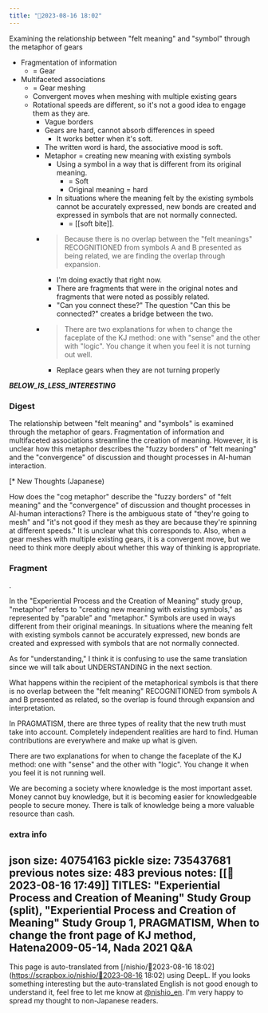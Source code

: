 ```yaml
---
title: "🤖2023-08-16 18:02"
---
```


Examining the relationship between "felt meaning" and "symbol" through the metaphor of gears
- Fragmentation of information
    - = Gear
- Multifaceted associations
    - = Gear meshing
    - Convergent moves when meshing with multiple existing gears
    - Rotational speeds are different, so it's not a good idea to engage them as they are.
        - Vague borders
        - Gears are hard, cannot absorb differences in speed
            - It works better when it's soft.
        - The written word is hard, the associative mood is soft.
        - Metaphor = creating new meaning with existing symbols
            - Using a symbol in a way that is different from its original meaning.
                - = Soft
                - Original meaning = hard
            - In situations where the meaning felt by the existing symbols cannot be accurately expressed, new bonds are created and expressed in symbols that are not normally connected.
                - = [[soft bite]].
        - > Because there is no overlap between the "felt meanings" RECOGNITIONED from symbols A and B presented as being related, we are finding the overlap through expansion.
            - I'm doing exactly that right now.
            - There are fragments that were in the original notes and fragments that were noted as possibly related.
            - "Can you connect these?" The question "Can this be connected?" creates a bridge between the two.
        - > There are two explanations for when to change the faceplate of the KJ method: one with "sense" and the other with "logic". You change it when you feel it is not turning out well.
            - Replace gears when they are not turning properly


___BELOW_IS_LESS_INTERESTING___
### Digest

The relationship between "felt meaning" and "symbols" is examined through the metaphor of gears. Fragmentation of information and multifaceted associations streamline the creation of meaning. However, it is unclear how this metaphor describes the "fuzzy borders" of "felt meaning" and the "convergence" of discussion and thought processes in AI-human interaction.

[* New Thoughts (Japanese)

How does the "cog metaphor" describe the "fuzzy borders" of "felt meaning" and the "convergence" of discussion and thought processes in AI-human interactions? There is the ambiguous state of "they're going to mesh" and "it's not good if they mesh as they are because they're spinning at different speeds." It is unclear what this corresponds to. Also, when a gear meshes with multiple existing gears, it is a convergent move, but we need to think more deeply about whether this way of thinking is appropriate.

### Fragment
.

In the "Experiential Process and the Creation of Meaning" study group, "metaphor" refers to "creating new meaning with existing symbols," as represented by "parable" and "metaphor." Symbols are used in ways different from their original meanings. In situations where the meaning felt with existing symbols cannot be accurately expressed, new bonds are created and expressed with symbols that are not normally connected.

As for "understanding," I think it is confusing to use the same translation since we will talk about UNDERSTANDING in the next section.

What happens within the recipient of the metaphorical symbols is that there is no overlap between the "felt meaning" RECOGNITIONED from symbols A and B presented as related, so the overlap is found through expansion and interpretation.

In PRAGMATISM, there are three types of reality that the new truth must take into account. Completely independent realities are hard to find. Human contributions are everywhere and make up what is given.

There are two explanations for when to change the faceplate of the KJ method: one with "sense" and the other with "logic". You change it when you feel it is not running well.

We are becoming a society where knowledge is the most important asset. Money cannot buy knowledge, but it is becoming easier for knowledgeable people to secure money. There is talk of knowledge being a more valuable resource than cash.

### extra info
json size: 40754163
pickle size: 735437681
previous notes size: 483
previous notes: [[🤖2023-08-16 17:49]]
TITLES: "Experiential Process and Creation of Meaning" Study Group (split), "Experiential Process and Creation of Meaning" Study Group 1, PRAGMATISM, When to change the front page of KJ method, Hatena2009-05-14, Nada 2021 Q&A
---
This page is auto-translated from [/nishio/🤖2023-08-16 18:02](https://scrapbox.io/nishio/🤖2023-08-16 18:02) using DeepL. If you looks something interesting but the auto-translated English is not good enough to understand it, feel free to let me know at [@nishio_en](https://twitter.com/nishio_en). I'm very happy to spread my thought to non-Japanese readers.